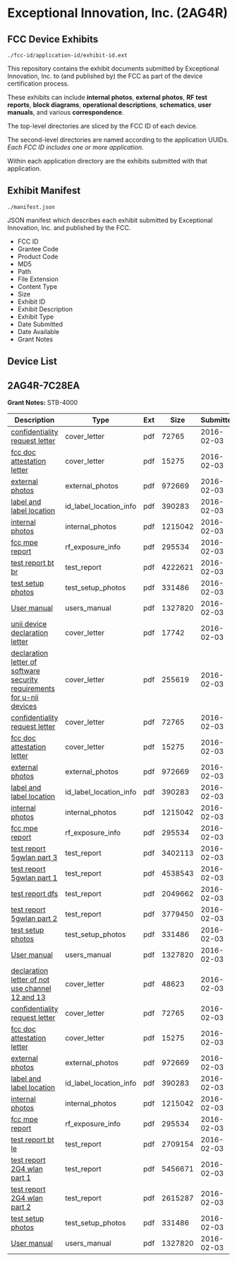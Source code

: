 # Exceptional Innovation, Inc. (2AG4R)
## FCC Device Exhibits

```
./fcc-id/application-id/exhibit-id.ext
```

This repository contains the exhibit documents submitted by Exceptional Innovation, Inc. to (and published by) the FCC as part of the device certification process.

These exhibits can include **internal photos**, **external photos**, **RF test reports**, **block diagrams**, **operational descriptions**, **schematics**, **user manuals**, and various **correspondence**.

The top-level directories are sliced by the FCC ID of each device.

The second-level directories are named according to the application UUIDs. *Each FCC ID includes one or more application.*

Within each application directory are the exhibits submitted with that application. 

## Exhibit Manifest

```
./manifest.json
```

JSON manifest which describes each exhibit submitted by Exceptional Innovation, Inc. and published by the FCC.

- FCC ID
- Grantee Code
- Product Code
- MD5
- Path
- File Extension
- Content Type
- Size
- Exhibit ID
- Exhibit Description
- Exhibit Type
- Date Submitted
- Date Available
- Grant Notes

## Device List
## 2AG4R-7C28EA
**Grant Notes:** STB-4000

| Description | Type | Ext | Size | Submitted | Available |
| ----------- | ---- | --- | ---- | --------- | --------- |
| [confidentiality request letter](2AG4R-7C28EA/b3cc9e4e21a87dc81040b28afa2dd7bd/2895180.pdf) | cover_letter | pdf | 72765 | 2016-02-03 | 2016-02-03 |
| [fcc doc attestation letter](2AG4R-7C28EA/b3cc9e4e21a87dc81040b28afa2dd7bd/2895182.pdf) | cover_letter | pdf | 15275 | 2016-02-03 | 2016-02-03 |
| [external photos](2AG4R-7C28EA/b3cc9e4e21a87dc81040b28afa2dd7bd/2895173.pdf) | external_photos | pdf | 972669 | 2016-02-03 | 2016-02-03 |
| [label and label location](2AG4R-7C28EA/b3cc9e4e21a87dc81040b28afa2dd7bd/2895172.pdf) | id_label_location_info | pdf | 390283 | 2016-02-03 | 2016-02-03 |
| [internal photos](2AG4R-7C28EA/b3cc9e4e21a87dc81040b28afa2dd7bd/2895179.pdf) | internal_photos | pdf | 1215042 | 2016-02-03 | 2016-02-03 |
| [fcc mpe report](2AG4R-7C28EA/b3cc9e4e21a87dc81040b28afa2dd7bd/2895176.pdf) | rf_exposure_info | pdf | 295534 | 2016-02-03 | 2016-02-03 |
| [test report bt br](2AG4R-7C28EA/b3cc9e4e21a87dc81040b28afa2dd7bd/2895174.pdf) | test_report | pdf | 4222621 | 2016-02-03 | 2016-02-03 |
| [test setup photos](2AG4R-7C28EA/b3cc9e4e21a87dc81040b28afa2dd7bd/2895181.pdf) | test_setup_photos | pdf | 331486 | 2016-02-03 | 2016-02-03 |
| [User manual](2AG4R-7C28EA/b3cc9e4e21a87dc81040b28afa2dd7bd/2895175.pdf) | users_manual | pdf | 1327820 | 2016-02-03 | 2016-02-03 |
| [unii device declaration letter](2AG4R-7C28EA/afb23c09d3b146ccc2b26cd8bad03152/2895205.pdf) | cover_letter | pdf | 17742 | 2016-02-03 | 2016-02-03 |
| [declaration letter of software security requirements for u-nii devices](2AG4R-7C28EA/afb23c09d3b146ccc2b26cd8bad03152/2895206.pdf) | cover_letter | pdf | 255619 | 2016-02-03 | 2016-02-03 |
| [confidentiality request letter](2AG4R-7C28EA/afb23c09d3b146ccc2b26cd8bad03152/2895180.pdf) | cover_letter | pdf | 72765 | 2016-02-03 | 2016-02-03 |
| [fcc doc attestation letter](2AG4R-7C28EA/afb23c09d3b146ccc2b26cd8bad03152/2895182.pdf) | cover_letter | pdf | 15275 | 2016-02-03 | 2016-02-03 |
| [external photos](2AG4R-7C28EA/afb23c09d3b146ccc2b26cd8bad03152/2895173.pdf) | external_photos | pdf | 972669 | 2016-02-03 | 2016-02-03 |
| [label and label location](2AG4R-7C28EA/afb23c09d3b146ccc2b26cd8bad03152/2895172.pdf) | id_label_location_info | pdf | 390283 | 2016-02-03 | 2016-02-03 |
| [internal photos](2AG4R-7C28EA/afb23c09d3b146ccc2b26cd8bad03152/2895179.pdf) | internal_photos | pdf | 1215042 | 2016-02-03 | 2016-02-03 |
| [fcc mpe report](2AG4R-7C28EA/afb23c09d3b146ccc2b26cd8bad03152/2895176.pdf) | rf_exposure_info | pdf | 295534 | 2016-02-03 | 2016-02-03 |
| [test report 5gwlan part 3](2AG4R-7C28EA/afb23c09d3b146ccc2b26cd8bad03152/2895201.pdf) | test_report | pdf | 3402113 | 2016-02-03 | 2016-02-03 |
| [test report 5gwlan part 1](2AG4R-7C28EA/afb23c09d3b146ccc2b26cd8bad03152/2895202.pdf) | test_report | pdf | 4538543 | 2016-02-03 | 2016-02-03 |
| [test report dfs](2AG4R-7C28EA/afb23c09d3b146ccc2b26cd8bad03152/2895203.pdf) | test_report | pdf | 2049662 | 2016-02-03 | 2016-02-03 |
| [test report 5gwlan part 2](2AG4R-7C28EA/afb23c09d3b146ccc2b26cd8bad03152/2895211.pdf) | test_report | pdf | 3779450 | 2016-02-03 | 2016-02-03 |
| [test setup photos](2AG4R-7C28EA/afb23c09d3b146ccc2b26cd8bad03152/2895181.pdf) | test_setup_photos | pdf | 331486 | 2016-02-03 | 2016-02-03 |
| [User manual](2AG4R-7C28EA/afb23c09d3b146ccc2b26cd8bad03152/2895175.pdf) | users_manual | pdf | 1327820 | 2016-02-03 | 2016-02-03 |
| [declaration letter of not use channel 12 and 13](2AG4R-7C28EA/5e1867e4d5c955db472d5460670e3f0a/2895189.pdf) | cover_letter | pdf | 48623 | 2016-02-03 | 2016-02-03 |
| [confidentiality request letter](2AG4R-7C28EA/5e1867e4d5c955db472d5460670e3f0a/2895180.pdf) | cover_letter | pdf | 72765 | 2016-02-03 | 2016-02-03 |
| [fcc doc attestation letter](2AG4R-7C28EA/5e1867e4d5c955db472d5460670e3f0a/2895182.pdf) | cover_letter | pdf | 15275 | 2016-02-03 | 2016-02-03 |
| [external photos](2AG4R-7C28EA/5e1867e4d5c955db472d5460670e3f0a/2895173.pdf) | external_photos | pdf | 972669 | 2016-02-03 | 2016-02-03 |
| [label and label location](2AG4R-7C28EA/5e1867e4d5c955db472d5460670e3f0a/2895172.pdf) | id_label_location_info | pdf | 390283 | 2016-02-03 | 2016-02-03 |
| [internal photos](2AG4R-7C28EA/5e1867e4d5c955db472d5460670e3f0a/2895179.pdf) | internal_photos | pdf | 1215042 | 2016-02-03 | 2016-02-03 |
| [fcc mpe report](2AG4R-7C28EA/5e1867e4d5c955db472d5460670e3f0a/2895176.pdf) | rf_exposure_info | pdf | 295534 | 2016-02-03 | 2016-02-03 |
| [test report bt le](2AG4R-7C28EA/5e1867e4d5c955db472d5460670e3f0a/2895186.pdf) | test_report | pdf | 2709154 | 2016-02-03 | 2016-02-03 |
| [test report 2G4 wlan part 1](2AG4R-7C28EA/5e1867e4d5c955db472d5460670e3f0a/2895187.pdf) | test_report | pdf | 5456671 | 2016-02-03 | 2016-02-03 |
| [test report 2G4 wlan part 2](2AG4R-7C28EA/5e1867e4d5c955db472d5460670e3f0a/2895191.pdf) | test_report | pdf | 2615287 | 2016-02-03 | 2016-02-03 |
| [test setup photos](2AG4R-7C28EA/5e1867e4d5c955db472d5460670e3f0a/2895181.pdf) | test_setup_photos | pdf | 331486 | 2016-02-03 | 2016-02-03 |
| [User manual](2AG4R-7C28EA/5e1867e4d5c955db472d5460670e3f0a/2895175.pdf) | users_manual | pdf | 1327820 | 2016-02-03 | 2016-02-03 |
